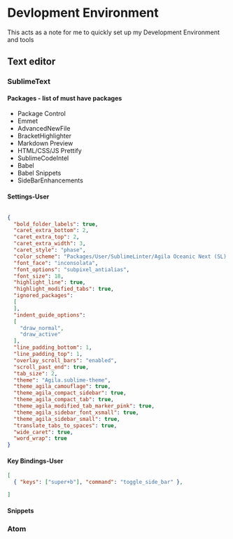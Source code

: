 # Devlopment Environment

This acts as a note for me to quickly set up my Development Environment and tools

## Text editor

### SublimeText
#### Packages - list of must have packages
- Package Control
- Emmet
- AdvancedNewFile
- BracketHighlighter
- Markdown Preview
- HTML/CSS/JS Prettify
- SublimeCodeIntel
- Babel
- Babel Snippets
- SideBarEnhancements

#### Settings-User
```json

{
  "bold_folder_labels": true,
  "caret_extra_bottom": 2,
  "caret_extra_top": 2,
  "caret_extra_width": 3,
  "caret_style": "phase",
  "color_scheme": "Packages/User/SublimeLinter/Agila Oceanic Next (SL).tmTheme",
  "font_face": "inconsolata",
  "font_options": "subpixel_antialias",
  "font_size": 18,
  "highlight_line": true,
  "highlight_modified_tabs": true,
  "ignored_packages":
  [
  ],
  "indent_guide_options":
  [
    "draw_normal",
    "draw_active"
  ],
  "line_padding_bottom": 1,
  "line_padding_top": 1,
  "overlay_scroll_bars": "enabled",
  "scroll_past_end": true,
  "tab_size": 2,
  "theme": "Agila.sublime-theme",
  "theme_agila_camouflage": true,
  "theme_agila_compact_sidebar": true,
  "theme_agila_compact_tab": true,
  "theme_agila_modified_tab_marker_pink": true,
  "theme_agila_sidebar_font_xsmall": true,
  "theme_agila_sidebar_small": true,
  "translate_tabs_to_spaces": true,
  "wide_caret": true,
  "word_wrap": true
}

```

#### Key Bindings-User
```json
[
  { "keys": ["super+b"], "command": "toggle_side_bar" },

]
```

#### Snippets



### Atom
